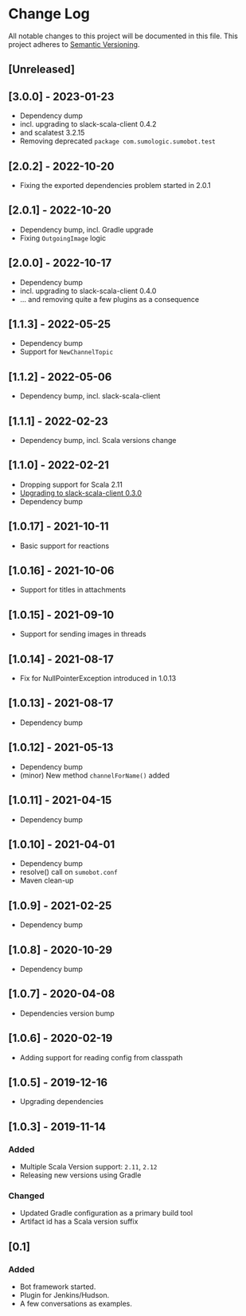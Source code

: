 # Change Log
All notable changes to this project will be documented in this file.
This project adheres to [Semantic Versioning](http://semver.org/).

## [Unreleased]

## [3.0.0] - 2023-01-23
- Dependency dump
- incl. upgrading to slack-scala-client 0.4.2
- and scalatest 3.2.15
- Removing deprecated `package com.sumologic.sumobot.test`

## [2.0.2] - 2022-10-20
- Fixing the exported dependencies problem started in 2.0.1

## [2.0.1] - 2022-10-20
- Dependency bump, incl. Gradle upgrade
- Fixing `OutgoingImage` logic

## [2.0.0] - 2022-10-17
- Dependency bump
- incl. upgrading to slack-scala-client 0.4.0
- ... and removing quite a few plugins as a consequence

## [1.1.3] - 2022-05-25
- Dependency bump
- Support for `NewChannelTopic`

## [1.1.2] - 2022-05-06
- Dependency bump, incl. slack-scala-client

## [1.1.1] - 2022-02-23
- Dependency bump, incl. Scala versions change

## [1.1.0] - 2022-02-21
- Dropping support for Scala 2.11
- [Upgrading to slack-scala-client 0.3.0](https://github.com/slack-scala-client/slack-scala-client/releases/tag/v0.3.0)
- Dependency bump
 
## [1.0.17] - 2021-10-11
- Basic support for reactions

## [1.0.16] - 2021-10-06
- Support for titles in attachments

## [1.0.15] - 2021-09-10
- Support for sending images in threads

## [1.0.14] - 2021-08-17
- Fix for NullPointerException introduced in 1.0.13

## [1.0.13] - 2021-08-17
- Dependency bump

## [1.0.12] - 2021-05-13
- Dependency bump
- (minor) New method `channelForName()` added

## [1.0.11] - 2021-04-15
- Dependency bump

## [1.0.10] - 2021-04-01
- Dependency bump
- resolve() call on `sumobot.conf`
- Maven clean-up

## [1.0.9] - 2021-02-25
- Dependency bump

## [1.0.8] - 2020-10-29
- Dependency bump

## [1.0.7] - 2020-04-08
- Dependencies version bump

## [1.0.6] - 2020-02-19
- Adding support for reading config from classpath

## [1.0.5] - 2019-12-16
- Upgrading dependencies

## [1.0.3] - 2019-11-14

### Added
- Multiple Scala Version support: `2.11`, `2.12`
- Releasing new versions using Gradle

### Changed
- Updated Gradle configuration as a primary build tool
- Artifact id has a Scala version suffix

## [0.1]

### Added
- Bot framework started.
- Plugin for Jenkins/Hudson.
- A few conversations as examples. 
